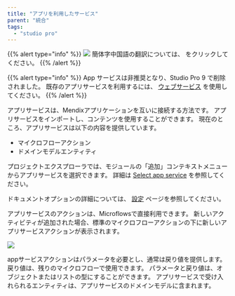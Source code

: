 ```yaml
---
title: "アプリを利用したサービス"
parent: "統合"
tags:
  - "studio pro"
---
```


{{% alert type="info" %}}
<img src="attachments/chinese-translation/china.png" style="display: inline-block; margin: 0" /> 簡体字中国語の翻訳については、 [<unk> <unk> <unk>](https://cdn.mendix.tencent-cloud.com/documentation/refguide8/consumed-app-services.pdf) をクリックしてください。
{{% /alert %}}

{{% alert type="info" %}}
App サービスは非推奨となり、Studio Pro 9 で削除されました。 既存のアプリサービスを利用するには、 [ウェブサービス](consumed-web-services) を使用してください。
{{% /alert %}}

アプリサービスは、Mendixアプリケーションを互いに接続する方法です。 アプリサービスをインポートし、コンテンツを使用することができます。 現在のところ、アプリサービスは以下の内容を提供しています。

* マイクロフローアクション
* ドメインモデルエンティティ

プロジェクトエクスプローラでは、モジュールの「追加」コンテキストメニューからアプリサービスを選択できます。 詳細は [Select app service](select-app-service) を参照してください。

ドキュメントオプションの詳細については、 [設定](settings) ページを参照してください。

アプリサービスのアクションは、Microflowsで直接利用できます。 新しいアクティビティが追加された場合、標準のマイクロフローアクションの下に新しいアプリサービスアクションが表示されます。

![](attachments/16713703/16843891.png)

appサービスアクションはパラメータを必要とし、通常は戻り値を提供します。 戻り値は、残りのマイクロフローで使用できます。 パラメータと戻り値は、オブジェクトまたはリストの型にすることができます。 アプリサービスで受け入れられるエンティティは、アプリサービスのドメインモデルに含まれます。
